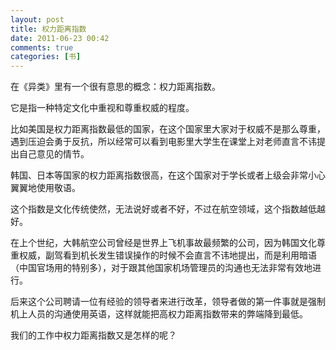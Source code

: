 ```yaml
---
layout: post
title: 权力距离指数
date: 2011-06-23 00:42
comments: true
categories: [书]
---
```


在《异类》里有一个很有意思的概念：权力距离指数。

它是指一种特定文化中重视和尊重权威的程度。

比如美国是权力距离指数最低的国家，在这个国家里大家对于权威不是那么尊重，遇到压迫会勇于反抗，所以经常可以看到电影里大学生在课堂上对老师直言不讳提出自己意见的情节。

韩国、日本等国家的权力距离指数很高，在这个国家对于学长或者上级会非常小心翼翼地使用敬语。

这个指数是文化传统使然，无法说好或者不好，不过在航空领域，这个指数越低越好。

在上个世纪，大韩航空公司曾经是世界上飞机事故最频繁的公司，因为韩国文化尊重权威，副驾看到机长发生错误操作的时候不会直言不讳地提出，而是利用暗语（中国官场用的特别多），对于跟其他国家机场管理员的沟通也无法非常有效地进行。

后来这个公司聘请一位有经验的领导者来进行改革，领导者做的第一件事就是强制机上人员的沟通使用英语，这样就能把高权力距离指数带来的弊端降到最低。

我们的工作中权力距离指数又是怎样的呢？

